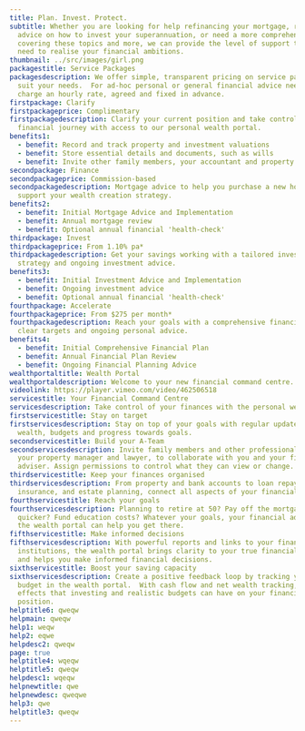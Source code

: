 ```yaml
---
title: Plan. Invest. Protect.
subtitle: Whether you are looking for help refinancing your mortgage, require
  advice on how to invest your superannuation, or need a more comprehensive plan
  covering these topics and more, we can provide the level of support that you
  need to realise your financial ambitions.
thumbnail: ../src/images/girl.png
packagestitle: Service Packages
packagesdescription: We offer simple, transparent pricing on service packages to
  suit your needs.  For ad-hoc personal or general financial advice needs, we
  charge an hourly rate, agreed and fixed in advance.
firstpackage: Clarify
firstpackageprice: Complimentary
firstpackagedescription: Clarify your current position and take control of your
  financial journey with access to our personal wealth portal.
benefits1:
  - benefit: Record and track property and investment valuations
  - benefit: Store essential details and documents, such as wills
  - benefit: Invite other family members, your accountant and property manager
secondpackage: Finance
secondpackageprice: Commission-based
secondpackagedescription: Mortgage advice to help you purchase a new home or
  support your wealth creation strategy.
benefits2:
  - benefit: Initial Mortgage Advice and Implementation
  - benefit: Annual mortgage review
  - benefit: Optional annual financial 'health-check'
thirdpackage: Invest
thirdpackageprice: From 1.10% pa*
thirdpackagedescription: Get your savings working with a tailored investment
  strategy and ongoing investment advice.
benefits3:
  - benefit: Initial Investment Advice and Implementation
  - benefit: Ongoing investment advice
  - benefit: Optional annual financial 'health-check'
fourthpackage: Accelerate
fourthpackageprice: From $275 per month*
fourthpackagedescription: Reach your goals with a comprehensive financial plan,
  clear targets and ongoing personal advice.
benefits4:
  - benefit: Initial Comprehensive Financial Plan
  - benefit: Annual Financial Plan Review
  - benefit: Ongoing Financial Planning Advice
wealthportaltitle: Wealth Portal
wealthportaldescription: Welcome to your new financial command centre.
videolink: https://player.vimeo.com/video/462506518
servicestitle: Your Financial Command Centre
servicesdescription: Take control of your finances with the personal wealth portal.
firstservicestitle: Stay on target
firstservicesdescription: Stay on top of your goals with regular updates on net
  wealth, budgets and progress towards goals.
secondservicestitle: Build your A-Team
secondservicesdescription: Invite family members and other professionals, like
  your property manager and lawyer, to collaborate with you and your financial
  adviser. Assign permissions to control what they can view or change.
thirdservicestitle: Keep your finances organised
thirdservicesdescription: From property and bank accounts to loan repayments,
  insurance, and estate planning, connect all aspects of your financial world.
fourthservicestitle: Reach your goals
fourthservicesdescription: Planning to retire at 50? Pay off the mortgage
  quicker? Fund education costs? Whatever your goals, your financial adviser and
  the wealth portal can help you get there.
fifthservicestitle: Make informed decisions
fifthservicesdescription: With powerful reports and links to your financial
  institutions, the wealth portal brings clarity to your true financial position
  and helps you make informed financial decisions.
sixthservicestitle: Boost your saving capacity
sixthservicesdescription: Create a positive feedback loop by tracking your
  budget in the wealth portal.  With cash flow and net wealth tracking, see the
  effects that investing and realistic budgets can have on your financial
  position.
helptitle6: qweqw
helpmain: qweqw
help1: weqw
help2: eqwe
helpdesc2: qweqw
page: true
helptitle4: wqeqw
helptitle5: qweqw
helpdesc1: wqeqw
helpnewtitle: qwe
helpnewdesc: qweqwe
help3: qwe
helptitle3: qweqw
---
```

